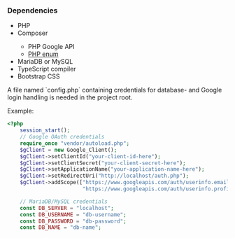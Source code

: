 ### Dependencies

<ul>
    <li>PHP</li>
    <li>Composer</li>
    <ul>
    <li>PHP Google API</li>
    <li><a href="https://github.com/myclabs/php-enum">PHP enum</a></li>
    </ul>
    <li>MariaDB or MySQL</li>
    <li>TypeScript compiler</li>
    <li>Bootstrap CSS</li>
</ul>
A file named `config.php` containing credentials for 
database- and Google login handling is needed in 
the project root.

Example:
```php
<?php
    session_start();
    // Google OAuth credentials
    require_once "vendor/autoload.php";
    $gClient = new Google_Client();
    $gClient->setClientId("your-client-id-here");
    $gClient->setClientSecret("your-client-secret-here");
    $gClient->setApplicationName("your-application-name-here");
    $gClient->setRedirectUri("http://localhost/auth.php");
    $gClient->addScope(["https://www.googleapis.com/auth/userinfo.email",
                        "https://www.googleapis.com/auth/userinfo.profile"]);

    // MariaDB/MySQL credentials
    const DB_SERVER = "localhost";
    const DB_USERNAME = "db-username";
    const DB_PASSWORD = "db-password";
    const DB_NAME = "db-name";
```